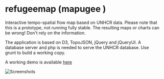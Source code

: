 refugeemap (mapugee )
=======

Interactive tempo-spatial flow map based on UNHCR data. 
Please note that this is a prototype, not running fully stable.
The resulting maps or charts can be wrong! Don't rely on the information.

The application is based on D3, TopoJSON, jQuery and jQueryUI. 
A database server and php is needed to serve the UNHCR database.
Use grunt to build a working copy. 

A working demo is available [here](http://mapugee.boeppe.eu/)

![Screenshots](https://raw.github.com/buddebej/refugeemap/master/screenshots/screenshot01.png) 
